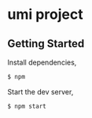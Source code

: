 # umi project

## Getting Started

Install dependencies,

```bash
$ npm
```

Start the dev server,

```bash
$ npm start
```
